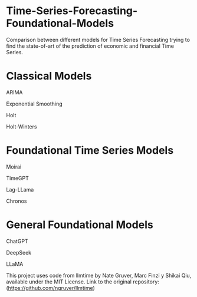 # Time-Series-Forecasting-Foundational-Models
Comparison between different models for Time Series Forecasting trying to find the state-of-art of the prediction of economic and financial Time Series.

# Classical Models

ARIMA

Exponential Smoothing

Holt

Holt-Winters

# Foundational Time Series Models

Moirai

TimeGPT

Lag-LLama

Chronos

# General Foundational Models

ChatGPT

DeepSeek

LLaMA


This project uses code from llmtime by Nate Gruver, Marc Finzi y Shikai Qiu, available under the MIT License.
Link to the original repository: (https://github.com/ngruver/llmtime)
